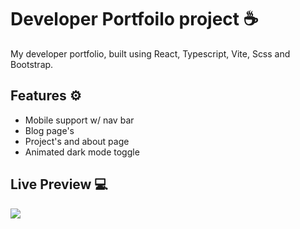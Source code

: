 # Developer Portfoilo project ☕

My developer portfolio, built using React, Typescript, Vite, Scss and Bootstrap.

## Features ⚙️
- Mobile support w/ nav bar
- Blog page's
- Project's and about page
- Animated dark mode toggle

## Live Preview 💻
<a href="https://www.pumped.dev/"><img src="https://img.shields.io/badge/Portfoilo-26c418?style=for-the-badge&logo=mongodb&logoColor=white"></img></a>
